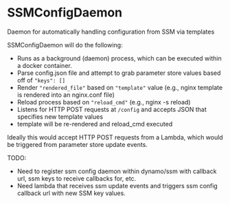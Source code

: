 # SSMConfigDaemon
Daemon for automatically handling configuration from SSM via templates

SSMConfigDaemon will do the following:
- Runs as a background (daemon) process, which can be executed within a docker container.
- Parse config.json file and attempt to grab parameter store values based off of `"keys": []`
- Render `"rendered_file"` based on `"template"` value (e.g., nginx template is rendered into an nginx.conf file)
- Reload process based on `"reload_cmd"` (e.g., nginx -s reload)
- Listens for HTTP POST requests at `/config` and accepts JSON that specifies new template values
- template will be re-rendered and reload_cmd executed

Ideally this would accept HTTP POST requests from a Lambda, which would be triggered from parameter store update events.

TODO:
- Need to register ssm config daemon within dynamo/ssm with callback url, ssm keys to receive callbacks for, etc.
- Need lambda that receives ssm update events and triggers ssm config callback url with new SSM key values.
